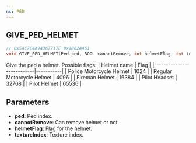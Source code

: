 ```yaml
---
ns: PED
---
```

## GIVE_PED_HELMET

```c
// 0x54C7C4A94367717E 0x1862A461
void GIVE_PED_HELMET(Ped ped, BOOL cannotRemove, int helmetFlag, int textureIndex);
```

Give the ped a helmet. Possible flags:
| Helmet name               | Flag      |
|---------------------------|-----------|
| Police Motorcycle Helmet  | 1024      |
| Regular Motorcycle Helmet | 4096      |
| Fireman Helmet            | 16384     |
| Pilot Headset             | 32768     |
| Pilot Helmet              | 65536     |

## Parameters
* **ped**: Ped index.
* **cannotRemove**: Can remove helmet or not.
* **helmetFlag**: Flag for the helmet.
* **textureIndex**: Texture index.

